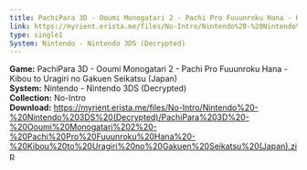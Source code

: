 ```yaml
---
title: PachiPara 3D - Ooumi Monogatari 2 - Pachi Pro Fuuunroku Hana - Kibou to Uragiri no Gakuen Seikatsu (Japan)
link: https://myrient.erista.me/files/No-Intro/Nintendo%20-%20Nintendo%203DS%20(Decrypted)/PachiPara%203D%20-%20Ooumi%20Monogatari%202%20-%20Pachi%20Pro%20Fuuunroku%20Hana%20-%20Kibou%20to%20Uragiri%20no%20Gakuen%20Seikatsu%20(Japan).zip
type: single1
System: Nintendo - Nintendo 3DS (Decrypted)
---
```

<b>Game:</b> PachiPara 3D - Ooumi Monogatari 2 - Pachi Pro Fuuunroku Hana - Kibou to Uragiri no Gakuen Seikatsu (Japan)<br>
<b>System:</b> Nintendo - Nintendo 3DS (Decrypted)<br>
<b>Collection:</b> No-Intro<br>
<b>Download:</b> https://myrient.erista.me/files/No-Intro/Nintendo%20-%20Nintendo%203DS%20(Decrypted)/PachiPara%203D%20-%20Ooumi%20Monogatari%202%20-%20Pachi%20Pro%20Fuuunroku%20Hana%20-%20Kibou%20to%20Uragiri%20no%20Gakuen%20Seikatsu%20(Japan).zip